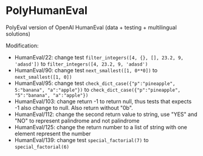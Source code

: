 # PolyHumanEval
PolyEval version of OpenAI HumanEval (data + testing + multilingual solutions)

Modification: 
- HumanEval/22: change test `filter_integers([4, {}, [], 23.2, 9, 'adasd'])` to `filter_integers([4, 23.2, 9, 'adasd')`
- HumanEval/90: change test `next_smallest([1, 0**0])` to `next_smallest([1, 0])`
- HumanEval/95: change test `check_dict_case({"p":"pineapple", 5:"banana", "a":"apple"})` to `check_dict_case({"p":"pineapple", "5":"banana", "a":"apple"})`
- HumanEval/103: change return -1 to return null, thus tests that expects -1 also change to null. Also return without "0b".
- HumanEval/112: change the second return value to string, use "YES" and "NO" to represent palindrome and not palindrome
- HumanEval/125: change the return number to a list of string with one element represent the number
- HumanEval/139: change test `special_factorial(7)` to `special_factorial(6)`


